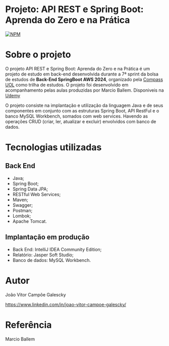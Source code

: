 ﻿# Projeto: API REST e Spring Boot: Aprenda do Zero e na Prática
[![NPM](https://img.shields.io/npm/l/react)](https://github.com/Joaogalescky/Joaogalescky-API-REST-Spring-Boot---demo-park-api/blob/main/LICENSE)

# Sobre o projeto
O projeto API REST e Spring Boot: Aprenda do Zero e na Prática é um projeto de estudo em back-end desenvolvida durante a 7ª sprint da bolsa de estudos de **Back-End SpringBoot AWS 2024**, organizado pela [Compass UOL](https://compass.uol/en/home/) como trilha de estudos.
O projeto foi desenvolvido em acompanhamento pelas aulas produzidas por Marcio Ballem. Disponiveis na [Udemy](https://compassuol.udemy.com/user/marcio-ballem-de-souza/)

O projeto consiste na implantação e utilização da linguagem Java e de seus componentes em conjunto com as estruturas Spring Boot, API RestFul e o banco MySQL Workbench, somados com web services. Havendo as operações CRUD (criar, ler, atualizar e excluir) envolvidos com banco de dados.

# Tecnologias utilizadas
## Back End
- Java;
- Spring Boot;
- Spring Data JPA;
- RESTful Web Services;
- Maven;
- Swagger;
- Postman;
- Lombok;
- Apache Tomcat.
## Implantação em produção
- Back End: IntelliJ IDEA Community Edition;
- Relatório: Jasper Soft Studio;
- Banco de dados: MySQL Workbench.

# Autor

João Vitor Campõe Galescky

https://www.linkedin.com/in/joao-vitor-campoe-galescky/

# Referência

Marcio Ballem
